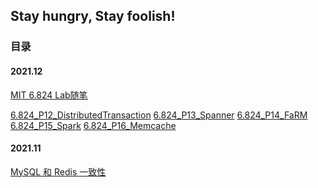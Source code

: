 ## Stay hungry, Stay foolish!



### 目录

#### 2021.12

[MIT 6.824 Lab随笔](https://zombee0.github.io/202112/mit6.824Lab随笔.html)

[6.824_P12_DistributedTransaction](https://zombee0.github.io/202112/6.824_P12_DistributedTransaction.html)        [6.824_P13_Spanner](https://zombee0.github.io/202112/6.824_P13_Spanner.html)                     [6.824_P14_FaRM](https://zombee0.github.io/202112/6.824_P14_FaRM.html)                                      [6.824_P15_Spark](https://zombee0.github.io/202112/6.824_P15_Spark.html)                                       [6.824_P16_Memcache](https://zombee0.github.io/202112/6.824_P16_Memcache.html)

#### 2021.11

[MySQL 和 Redis 一致性](https://zombee0.github.io/202111/MySQL和Redis一致性.html)

